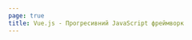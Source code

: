 ```yaml
---
page: true
title: Vue.js - Прогресивний JavaScript фреймворк
---
```


<script setup>
import Home from '@theme/components/Home.vue'
</script>

<Home />
